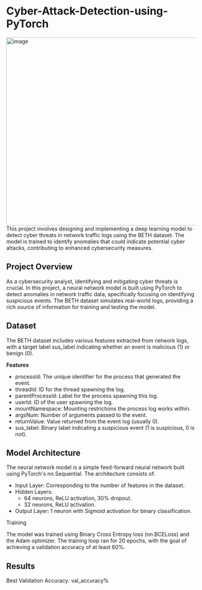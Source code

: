 # Cyber-Attack-Detection-using-PyTorch
<img width="800" height="500" alt="image" src="https://github.com/user-attachments/assets/b9f1482f-51ef-4956-af39-87f767ed85fd" />
</br>
This project involves designing and implementing a deep learning model to detect cyber threats in network traffic logs using the BETH dataset. The model is trained to identify anomalies that could indicate potential cyber attacks, contributing to enhanced cybersecurity measures.

**Project Overview**
---
As a cybersecurity analyst, identifying and mitigating cyber threats is crucial. In this project, a neural network model is built using PyTorch to detect anomalies in network traffic data, specifically focusing on identifying suspicious events. The BETH dataset simulates real-world logs, providing a rich source of information for training and testing the model.

**Dataset**
---
The BETH dataset includes various features extracted from network logs, with a target label sus_label indicating whether an event is malicious (1) or benign (0).

**Features**
- processId: The unique identifier for the process that generated the event.
- threadId: ID for the thread spawning the log.
- parentProcessId: Label for the process spawning this log.
- userId: ID of the user spawning the log.
- mountNamespace: Mounting restrictions the process log works within.
- argsNum: Number of arguments passed to the event.
- returnValue: Value returned from the event log (usually 0).
- sus_label: Binary label indicating a suspicious event (1 is suspicious, 0 is not).

**Model Architecture**
---
The neural network model is a simple feed-forward neural network built using PyTorch's nn.Sequential. The architecture consists of:

- Input Layer: Corresponding to the number of features in the dataset.
- Hidden Layers:
     - 64 neurons, ReLU activation, 30% dropout.
     - 32 neurons, ReLU activation.
- Output Layer: 1 neuron with Sigmoid activation for binary classification.

</hr>
Training
</br>

The model was trained using Binary Cross Entropy loss (nn.BCELoss) and the Adam optimizer. The training loop ran for 20 epochs, with the goal of achieving a validation accuracy of at least 60%.

**Results**
---
Best Validation Accuracy: val_accuracy%
